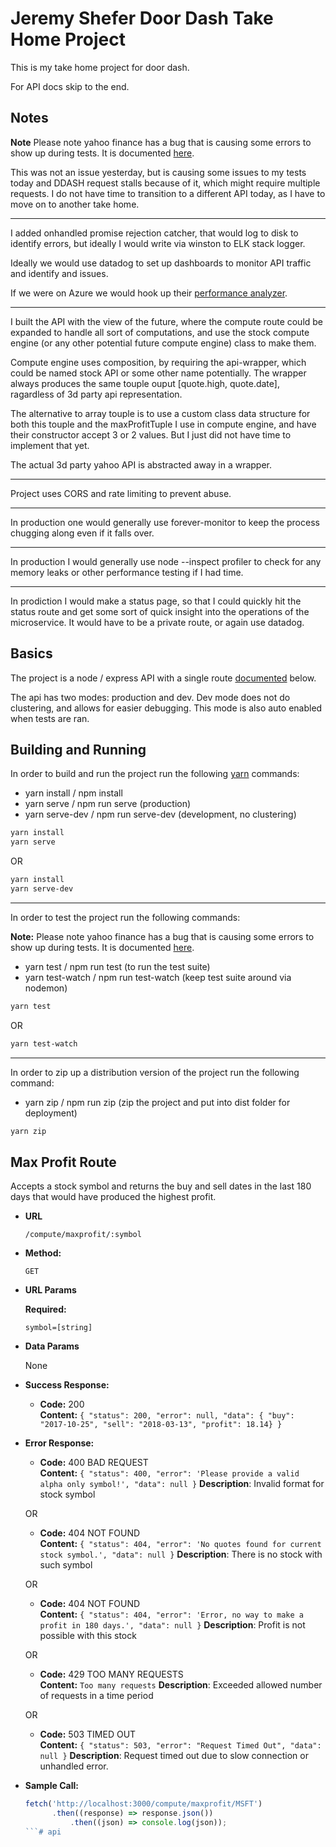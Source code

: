# Jeremy Shefer Door Dash Take Home Project
This is my take home project for door dash. 

For API docs skip to the end.

## Notes

**Note** Please note yahoo finance has a bug that is causing some errors to show up during tests. It is documented [here](https://github.com/pilwon/node-yahoo-finance/pull/42). 

This was not an issue yesterday, but is causing some issues to my tests today and DDASH request stalls because of it, which might require multiple requests. I do not have time to transition to a different API today, as I have to move on to another take home.

---

I added onhandled promise rejection catcher, that would log to disk to identify errors, but ideally I would write via winston to ELK stack logger.

Ideally we would use datadog to set up dashboards to monitor API traffic and identify and issues.

If we were on Azure we would hook up their [performance analyzer](https://docs.microsoft.com/en-us/azure/application-insights/app-insights-profiler).

---
I built the API with the view of the future, where the compute route could be expanded to handle all sort of computations, and use the stock compute engine (or any other potential future compute engine) class to make them.

Compute engine uses composition, by requiring the api-wrapper, which could be named stock API or some other name potentially. The wrapper always produces the same touple ouput [quote.high, quote.date], ragardless of 3d party api representation.

The alternative to array touple is to use a custom class data structure for both this touple and the maxProfitTuple I use in compute engine, and have their constructor accept 3 or 2 values.  But I just did not have time to implement that yet.

The actual 3d party yahoo API is abstracted away in a wrapper.  

---

Project uses CORS and rate limiting to prevent abuse.

---

In production one would generally use forever-monitor to keep the process chugging along even if it falls over.

---

In production I would generally use node --inspect profiler to check for any memory leaks or other performance testing if I had time.

--- 

In prodiction I would make a status page, so that I could quickly hit the status route and get some sort of quick insight into the operations of the microservice. It would have to be a private route, or again use datadog.

## Basics
The project is a node / express API with a single route [documented](##max-profit-route) below.

The api has two modes: production and dev. Dev mode does not do clustering, and allows for easier debugging. This mode is also auto enabled when tests are ran.

## Building and Running
In order to build and run the project run the following [yarn](https://yarnpkg.com/en/) commands:

* yarn install / npm install
* yarn serve / npm run serve (production)
* yarn serve-dev / npm run serve-dev (development, no clustering)

```sh
yarn install
yarn serve
```

OR

```sh
yarn install
yarn serve-dev
```

---

In order to test the project run the following commands:

**Note:** Please note yahoo finance has a bug that is causing some errors to show up during tests. It is documented [here](https://github.com/pilwon/node-yahoo-finance/pull/42).

* yarn test / npm run test (to run the test suite)
* yarn test-watch / npm run test-watch (keep test suite around via nodemon)

```sh
yarn test
```

OR 

```sh
yarn test-watch
```

---

In order to zip up a distribution version of the project run the following command:

* yarn zip / npm run zip (zip the project and put into dist folder for deployment)

```sh
yarn zip
```

## Max Profit Route
Accepts a stock symbol and returns the buy and sell dates in the last 180 days that would have produced the highest profit.

* **URL**

  `/compute/maxprofit/:symbol`

* **Method:**

  `GET`
  
*  **URL Params**

   **Required:**
 
   `symbol=[string]`

* **Data Params**

  None

* **Success Response:**

  * **Code:** 200 <br />
    **Content:** `{ "status": 200, "error": null, "data": { "buy": "2017-10-25", "sell": "2018-03-13", "profit": 18.14} }`
 
* **Error Response:**

  * **Code:** 400 BAD REQUEST <br />
    **Content:** `{ "status": 400, "error": 'Please provide a valid alpha only symbol!', "data": null }`
    **Description**: Invalid format for stock symbol

  OR
  
  * **Code:** 404 NOT FOUND <br />
    **Content:** `{ "status": 404, "error": 'No quotes found for current stock symbol.', "data": null }`
    **Description**: There is no stock with such symbol

  OR

  * **Code:** 404 NOT FOUND <br />
    **Content:** `{ "status": 404, "error": 'Error, no way to make a profit in 180 days.', "data": null }`
    **Description**: Profit is not possible with this stock

  OR

  * **Code:** 429 TOO MANY REQUESTS <br />
    **Content:** `Too many requests`
    **Description**: Exceeded allowed number of requests in a time period

  OR

  * **Code:** 503 TIMED OUT <br />
    **Content:** `{ "status": 503, "error": "Request Timed Out", "data": null }`
    **Description**: Request timed out due to slow connection or unhandled error.

* **Sample Call:**

  ```javascript
  fetch('http://localhost:3000/compute/maxprofit/MSFT')
		.then((response) => response.json())
			.then((json) => console.log(json));
  ```# api
